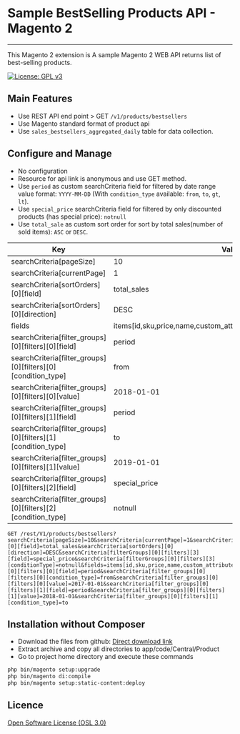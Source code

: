 # Sample BestSelling Products API - Magento 2
---

This Magento 2 extension is A sample Magento 2 WEB API returns list of best-selling products.

[![License: GPL v3](https://img.shields.io/badge/License-GPL%20v3-blue.svg)](https://www.gnu.org/licenses/gpl-3.0)

## Main Features

* Use REST API end point > GET `/v1/products/bestsellers`
* Use Magento standard format of product api
* Use `sales_bestsellers_aggregated_daily` table for data collection.

## Configure and Manage

* No configuration
* Resource for api link is anonymous and use GET method.
* Use `period` as custom searchCriteria field for filtered by date range value format: `YYYY-MM-DD` (With `condition_type` available: `from`, `to`, `gt`, `lt`).
* Use `special_price` searchCriteria field for filtered by only discounted products (has special price): `notnull`
* Use `total_sale` as custom sort order for sort by total sales(number of sold items): `ASC` or `DESC`.

| Key  | Value |
| ------------- | ------------- |
| searchCriteria[pageSize]  | 10  |
| searchCriteria[currentPage]  | 1  |
| searchCriteria[sortOrders][0][field] | total_sales  |
| searchCriteria[sortOrders][0][direction]  | DESC  |
| fields  | items[id,sku,price,name,custom_attributes],search_criteria,total_count  |
| searchCriteria[filter_groups][0][filters][0][field]  | period  |
| searchCriteria[filter_groups][0][filters][0][condition_type]  | from  |
| searchCriteria[filter_groups][0][filters][0][value]  | 2018-01-01  |
| searchCriteria[filter_groups][0][filters][1][field]  | period  |
| searchCriteria[filter_groups][0][filters][1][condition_type]  | to  |
| searchCriteria[filter_groups][0][filters][1][value]  | 2019-01-01  |
| searchCriteria[filter_groups][0][filters][2][field]  | special_price  |
| searchCriteria[filter_groups][0][filters][2][condition_type]  | notnull  |

```
GET /rest/V1/products/bestsellers?searchCriteria[pageSize]=10&searchCriteria[currentPage]=1&searchCriteria[sortOrders][0][field]=total_sales&searchCriteria[sortOrders][0][direction]=DESC&searchCriteria[filterGroups][0][filters][3][field]=special_price&searchCriteria[filterGroups][0][filters][3][conditionType]=notnull&fields=items[id,sku,price,name,custom_attributes],search_criteria,total_count&searchCriteria[filter_groups][0][filters][0][field]=period&searchCriteria[filter_groups][0][filters][0][condition_type]=from&searchCriteria[filter_groups][0][filters][0][value]=2017-01-01&searchCriteria[filter_groups][0][filters][1][field]=period&searchCriteria[filter_groups][0][filters][1][value]=2018-01-01&searchCriteria[filter_groups][0][filters][1][condition_type]=to
```

## Installation without Composer

* Download the files from github: [Direct download link](https://github.com/tuyennn/SampleBestSellingProductsAPI/tarball/master)
* Extract archive and copy all directories to app/code/Central/Product
* Go to project home directory and execute these commands

```bash
php bin/magento setup:upgrade
php bin/magento di:compile
php bin/magento setup:static-content:deploy
```
## Licence

[Open Software License (OSL 3.0)](http://opensource.org/licenses/osl-3.0.php)